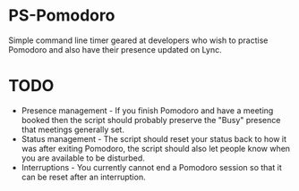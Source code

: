 # PS-Pomodoro
Simple command line timer geared at developers who wish to practise Pomodoro and also have their presence updated on Lync.

# TODO
* Presence management - If you finish Pomodoro and have a meeting booked then the script should probably preserve the "Busy" presence that meetings generally set.
* Status management - The script should reset your status back to how it was after exiting Pomodoro, the script should also let people know when you are available to be disturbed.
* Interruptions - You currently cannot end a Pomodoro session so that it can be reset after an interruption.